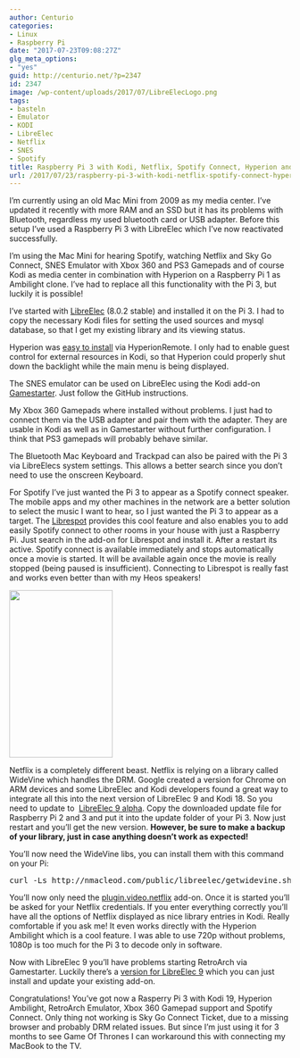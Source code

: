 ```yaml
---
author: Centurio
categories:
- Linux
- Raspberry Pi
date: "2017-07-23T09:08:27Z"
glg_meta_options:
- "yes"
guid: http://centurio.net/?p=2347
id: 2347
image: /wp-content/uploads/2017/07/LibreElecLogo.png
tags:
- basteln
- Emulator
- KODI
- LibreElec
- Netflix
- SNES
- Spotify
title: Raspberry Pi 3 with Kodi, Netflix, Spotify Connect, Hyperion and RetroArch
url: /2017/07/23/raspberry-pi-3-with-kodi-netflix-spotify-connect-hyperion-and-retroarch/
---
```

I&#8217;m currently using an old Mac Mini from 2009 as my media center. I&#8217;ve updated it recently with more RAM and an SSD but it has its problems with Bluetooth, regardless my used bluetooth card or USB adapter. Before this setup I&#8217;ve used a Raspberry Pi 3 with LibreElec which I&#8217;ve now reactivated successfully.

I&#8217;m using the Mac Mini for hearing Spotify, watching Netflix and Sky Go Connect, SNES Emulator with Xbox 360 and PS3 Gamepads and of course Kodi as media center in combination with Hyperion on a Raspberry Pi 1 as Ambilight clone. I&#8217;ve had to replace all this functionality with the Pi 3, but luckily it is possible!

<p class="p1">
  I&#8217;ve started with <a href="https://libreelec.tv/">LibreElec</a> (8.0.2 stable) and installed it on the Pi 3. I had to copy the necessary Kodi files for setting the used sources and mysql database, so that I get my existing library and its viewing status.
</p>

<p class="p1">
  Hyperion was <a href="https://docs.hyperion-project.org/en/user/Installation.html">easy to install</a> via HyperionRemote. I only had to enable guest control for external resources in Kodi, so that Hyperion could properly shut down the backlight while the main menu is being displayed.
</p>

<p class="p1">
  The SNES emulator can be used on LibreElec using the Kodi add-on <a href="https://github.com/bite-your-idols/Gamestarter">Gamestarter</a>. Just follow the GitHub instructions.
</p>

<p class="p1">
  My Xbox 360 Gamepads where installed without problems. I just had to connect them via the USB adapter and pair them with the adapter. They are usable in Kodi as well as in Gamestarter without further configuration. I think that PS3 gamepads will probably behave similar.
</p>

<p class="p1">
  The Bluetooth Mac Keyboard and Trackpad can also be paired with the Pi 3 via LibreElecs system settings. This allows a better search since you don&#8217;t need to use the onscreen Keyboard.
</p>

<p class="p1">
  For Spotify I&#8217;ve just wanted the Pi 3 to appear as a Spotify connect speaker. The mobile apps and my other machines in the network are a better solution to select the music I want to hear, so I just wanted the Pi 3 to appear as a target. The <a href="https://forum.libreelec.tv/thread/8438-librespot-addon/">Librespot</a> provides this cool feature and also enables you to add easily Spotify connect to other rooms in your house with just a Raspberry Pi. Just search in the add-on for Librespot and install it. After a restart its active. Spotify connect is available immediately and stops automatically once a movie is started. It will be available again once the movie is really stopped (being paused is insufficient). Connecting to Librespot is really fast and works even better than with my Heos speakers!
</p>

<a href="http://centurio.net/2017/07/23/raspberry-pi-3-with-kodi-netflix-spotify-connect-hyperion-and-retroarch/spotifyconnectpi3/" rel="attachment wp-att-2348"><img loading="lazy" class="aligncenter size-medium wp-image-2348" src="http://centurio.net/wp-content/uploads/2017/07/SpotifyConnectPi3-185x300.png" alt="" width="185" height="300" srcset="https://centurio.net/wp-content/uploads/2017/07/SpotifyConnectPi3-185x300.png 185w, https://centurio.net/wp-content/uploads/2017/07/SpotifyConnectPi3.png 560w" sizes="(max-width: 185px) 100vw, 185px" /></a>

<p class="p1">
  Netflix is a completely different beast. Netflix is relying on a library called WideVine which handles the DRM. Google created a version for Chrome on ARM devices and some LibreElec and Kodi developers found a great way to integrate all this into the next version of LibreElec 9 and Kodi 18. So you need to update to <span class="s2"> <a href="https://forum.kodi.tv/showthread.php?tid=298461">LibreElec 9 alpha</a>. Copy the downloaded update file for Raspberry Pi 2 and 3 and put it into the update folder of your Pi 3. Now just restart and you&#8217;ll get the new version. <strong>However, be sure to make a backup of your library, just in case anything doesn&#8217;t work as expected!</strong></span>
</p>

You&#8217;ll now need the WideVine libs, you can install them with this command on your Pi:

<pre class="lang:sh decode:true ">curl -Ls http://nmacleod.com/public/libreelec/getwidevine.sh | bash</pre>

You&#8217;ll now only need the [plugin.video.netflix](https://github.com/asciidisco/plugin.video.netflix) add-on. Once it is started you&#8217;ll be asked for your Netflix credentials. If you enter everything correctly you&#8217;ll have all the options of Netflix displayed as nice library entries in Kodi. Really comfortable if you ask me! It even works directly with the Hyperion Ambilight which is a cool feature. I was able to use 720p without problems, 1080p is too much for the Pi 3 to decode only in software.

Now with LibreElec 9 you&#8217;ll have problems starting RetroArch via Gamestarter. Luckily there&#8217;s a [version for LibreElec 9](https://github.com/bite-your-idols/Gamestarter/releases) which you can just install and update your existing add-on.

Congratulations! You&#8217;ve got now a Rasperry Pi 3 with Kodi 19, Hyperion Ambilight, RetroArch Emulator, Xbox 360 Gamepad support and Spotify Connect. Only thing not working is Sky Go Connect Ticket, due to a missing browser and probably DRM related issues. But since I&#8217;m just using it for 3 months to see Game Of Thrones I can workaround this with connecting my MacBook to the TV.